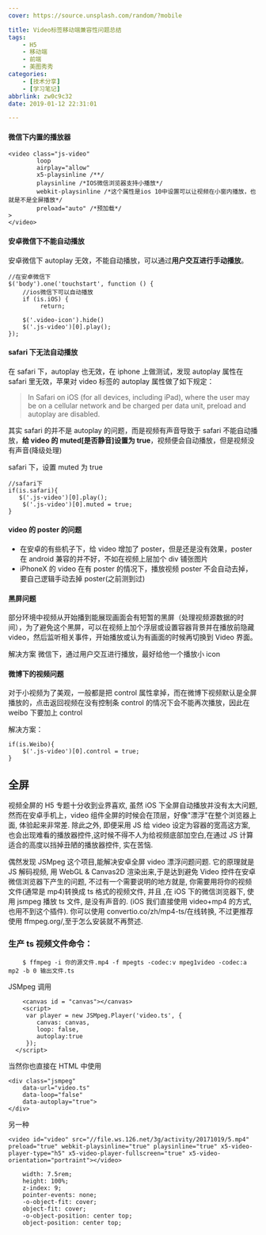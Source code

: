 ```yaml
---
cover: https://source.unsplash.com/random/?mobile

title: Video标签移动端兼容性问题总结
tags:
    - H5
    - 移动端
    - 前端
    - 美图秀秀
categories:
    - [技术分享]
    - [学习笔记]
abbrlink: zw0c9c32
date: 2019-01-12 22:31:01

---
```


#### 微信下内置的播放器

```
<video class="js-video"
        loop
        airplay="allow"
        x5-playsinline /**/
        playsinline /*IOS微信浏览器支持小播放*/
        webkit-playsinline /*这个属性是ios 10中设置可以让视频在小窗内播放，也就是不是全屏播放*/
        preload="auto" /*预加载*/
>
</video>
```

#### 安卓微信下不能自动播放

安卓微信下 autoplay 无效，不能自动播放，可以通过**用户交互进行手动播放**。

```
//在安卓微信下
$('body').one('touchstart', function () {
    //ios微信下可以自动播放
    if (is.iOS) {
         return;

    $('.video-icon').hide()
    $('.js-video')[0].play();
});
```

#### safari 下无法自动播放

在 safari 下，autoplay 也无效，在 iphone 上做测试，发现 autoplay 属性在 safari 里无效，苹果对 video 标签的 autoplay 属性做了如下规定：

> In Safari on iOS (for all devices, including iPad), where the user may be on a cellular network and be charged per data unit, preload and autoplay are disabled.

其实 safari 的并不是 autoplay 的问题，而是视频有声音导致于 safari 不能自动播放，**给 video 的 muted[是否静音]设置为 true**，视频便会自动播放，但是视频没有声音(降级处理)

safari 下，设置 muted 为 true

```
//safari下
if(is.safari){
   $('.js-video')[0].play();
    $('.js-video')[0].muted = true;
}
```

#### video 的 poster 的问题

-   在安卓的有些机子下，给 video 增加了 poster，但是还是没有效果，poster 在 android 兼容的并不好，不如在视频上层加个 div 铺张图片
-   iPhoneX 的 video 在有 poster 的情况下，播放视频 poster 不会自动去掉，要自己逻辑手动去掉 poster(之前测到过)

#### 黑屏问题

部分环境中视频从开始播到能展现画面会有短暂的黑屏（处理视频源数据的时间），为了避免这个黑屏，可以在视频上加个浮层或设置容器背景并在播放前隐藏 video，然后监听相关事件，开始播放或认为有画面的时候再切换到 Video 界面。

解决方案
微信下，通过用户交互进行播放，最好给他一个播放小 icon

#### 微博下的视频问题

对于小视频为了美观，一般都是把 control 属性拿掉，而在微博下视频默认是全屏播放的，点击返回视频在没有控制条 control 的情况下会不能再次播放，因此在 weibo 下要加上 control

解决方案：

```
if(is.Weibo){
    $('.js-video')[0].control = true;
}
```

## 全屏

视频全屏的 H5 专题十分收到业界喜欢, 虽然 iOS 下全屏自动播放并没有太大问题, 然而在安卓手机上，video 组件全屏的时候会在顶层，好像"漂浮"在整个浏览器上面, 体验起来非常差. 除此之外, 即便采用 JS 给 video 设定为容器的宽高这方案, 也会出现难看的播放器控件,这时候不得不人为给视频底部加空白,在通过 JS 计算适合的高度以挡掉丑陋的播放器控件, 实在苦恼.

偶然发现 JSMpeg 这个项目,能解决安卓全屏 video 漂浮问题问题.
它的原理就是 JS 解码视频, 用 WebGL & Canvas2D 渲染出来,于是达到避免 Video 控件在安卓微信浏览器下产生的问题, 不过有一个需要说明的地方就是, 你需要用将你的视频文件(通常是 mp4)转换成 ts 格式的视频文件, 并且 ,在 iOS 下的微信浏览器下, 使用 jsmpeg 播放 ts 文件, 是没有声音的. (iOS 我们直接使用 video+mp4 的方式,也用不到这个插件).
你可以使用 convertio.co/zh/mp4-ts/在线转换, 不过更推荐使用 ffmpeg.org/,至于怎么安装就不再赘述.

### 生产 ts 视频文件命令：

```
    $ ffmpeg -i 你的源文件.mp4 -f mpegts -codec:v mpeg1video -codec:a mp2 -b 0 输出文件.ts

```

JSMpeg 调用

```
	<canvas id = "canvas"></canvas>
	<script>
 	 var player = new JSMpeg.Player('video.ts', {
     	canvas: canvas,
        loop: false,
        autoplay:true
     });  
  </script>
```

当然你也直接在 HTML 中使用

```
<div class="jsmpeg"
	data-url="video.ts"
    data-loop="false"
    data-autoplay="true">
</div>

```

另一种

```
<video id="video" src="//file.ws.126.net/3g/activity/20171019/5.mp4" preload="true" webkit-playsinline="true" playsinline="true" x5-video-player-type="h5" x5-video-player-fullscreen="true" x5-video-orientation="portraint"></video>

    width: 7.5rem;
    height: 100%;
    z-index: 9;
    pointer-events: none;
    -o-object-fit: cover;
    object-fit: cover;
    -o-object-position: center top;
    object-position: center top;
```
